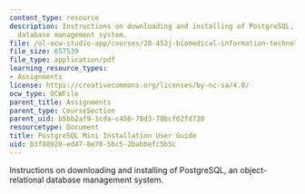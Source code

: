 ```yaml
---
content_type: resource
description: Instructions on downloading and installing of PostgreSQL, an object-relational
  database management system.
file: /ol-ocw-studio-app/courses/20-453j-biomedical-information-technology-fall-2008/b3f88920ed478e705bc52babbefc5b5c_postgresql_user_.pdf
file_size: 657539
file_type: application/pdf
learning_resource_types:
- Assignments
license: https://creativecommons.org/licenses/by-nc-sa/4.0/
ocw_type: OCWFile
parent_title: Assignments
parent_type: CourseSection
parent_uid: b5bb2af9-1cda-c456-78d3-78bcf02fd730
resourcetype: Document
title: PostgreSQL Mini Installation User Guide
uid: b3f88920-ed47-8e70-5bc5-2babbefc5b5c
---
```

Instructions on downloading and installing of PostgreSQL, an object-relational database management system.